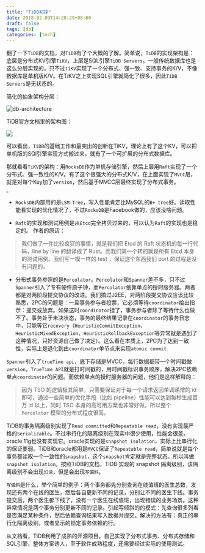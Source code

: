 ```yaml
---
title: "TiDB初探"
date: 2018-02-09T14:28:29+08:00
draft: false
tags: [db]
categories: [tech]
---
```


翻了一下`TiDB`的文档，对`TiDB`有了个大概的了解。简单说，`TiDB`的实现架构是：底层是分布式KV引擎`TiKV`，上层是SQL引擎`TiDB Servers`。一般传统数据库也是这么分层实现的，只不过`TiKV`实现了一个分布式、强一致、支持事务的K/V，不像数据库是单机版K/V。在TiKV之上实现SQL引擎就简化了很多，因此`TiDB Servers`是无状态的。

简化的抽象架构分层：

![db-architecture](https://images-1251716363.cos.ap-guangzhou.myqcloud.com/images/202207011429441.png)


TiDB官方文档里的架构图：

![](https://images-1251716363.cos.ap-guangzhou.myqcloud.com/images/202207011430517.png)



可以看出，`TiDB`的基础工作和最突出的创新在TiKV，理论上有了这个KV，可以把单机版的SQl引擎实现方式搬过来，就有了一个可扩展的分布式数据库。

那就看看`TiKV`的架构：用`RocksDB`作为单机存储引擎，然后上层用`Raft`实现了一个分布式、强一致性的K/V。有了这个很强大的分布式K/V，在上面实现了`MVCC`层，就是对每个Key加了`version`，然后基于MVCC层最终实现了分布式事务。

<img src="https://images-1251716363.cos.ap-guangzhou.myqcloud.com/images/202207011430515.png" style="zoom:30%;" />



* `RocksDB`内部用的是`LSM-Tree`，写入性能肯定比MySQL的`B+ tree`好。读取性能看实现的优化情况了，不过`RocksDB`是Facebook做的，应该没啥问题。

* `Raft`的实现和测试用例是从`Etcd`完全拷贝过来的，可以认为`Raft`的实现也是稳定的。 作者的原话：

> 我们做了一件比较疯狂的事情，就是我们把 Etcd 的 Raft 状态机的每一行代码，line by line 的翻译成了 Rust。而我们第一个转的就是所有 Etcd 本身的测试用例。我们写一模一样的 test ，保证这个东西我们 port 的过程是没有问题的。

* 分布式事务参照的是`Percolator`。`Percolator`和`Spanner`差不多，只不过`Spanner`引入了专有硬件原子钟，而`Percolator`依靠单点的授时服务器。两者都是对两阶段提交协议的改进。我们搞过J2EE，对两阶段提交协议应该比较熟悉，2PC的问题是：一旦事务参与者投票，它必须等待`coordinator`给出指示：提交或放弃。如果这时`coordinator`挂了，事务参与者除了等待什么也做不了。事务处于未决状态，事务的最终结果记录在`coordinator`的事务日志中，只能等它`recovery`（`HeuristicCommitException`、`HeuristicMixedException`、`HeuristicRollbackException`等异常就是遇到了这种情况，只好资源自己做了决定）。这么看在本质上，2PC为了达到一致性，实际上是退化到由`coordinator`单节点来实现`atomic commit`.

`Spanner`引入了`trueTime api`，底下存储是MVCC，每行数据都带一个时间戳做`version`，`TrueTime API`就是打时间戳的，用时间戳标识事务顺序，解决2PC依赖单点`coordinator`的问题。而依赖单点的授时服务器的问题，他们是这样解释的：

> 因为 TSO 的逻辑极其简单，只需要保证对于每一个请求返回单调递增的 id 即可，通过一些简单的优化手段（比如 pipeline）性能可以达到每秒生成百万 id 以上，同时 TSO 本身的高可用方案也非常好做，所以整个 `Percolator` 模型的分布式程度很高。

TiDB的事务隔离级别实现了`Read committed`和`Repeatable read`，没有实现最严格的`Serializable`。不过串行化的隔离级别在现实中很少使用，性能会很差。oracle 11g也没有实现它。oracle实现的是`snapshot isolation`，实际上比串行化的保证要弱。TiDB和oracle都用是`MVCC`保证了`Repeatable read`，简单说就是每个事务都读取一个一致性的`snapshot`，这个`snapshot`肯定就是完整状态。所以叫做`snapshot isolation`。按照TiDB的文档，TiDB 实现的 snapshot 隔离级别，该隔离级别不会出现`幻读`，但是会出现`写偏斜`。

`写偏斜`是什么，举个简单的例子：两个事务都先分别查询在线值班的医生总数，发现还有两个在线的医生，然后各自更新不同的记录，分别让不同的医生下线。事务提交后，两个医生都下线了，没有一个医生在线值班，出现错误的业务场景。这种异常情况是两个事务分别更新不同的记录。引起写倾斜的的模式：先查询很多列看是否满足某种条件，然后依赖查询结果写入数据并提交。解决的方法有：真正的串行化隔离级别，或者显示的锁定事务依赖的行。

从文档看，TiDB利用了成熟的开源项目，自己实现了分布式事务、分布式存储和SQL引擎，整体方案诱人，至于软件成熟程度，还需要经过实际的使用测试。
